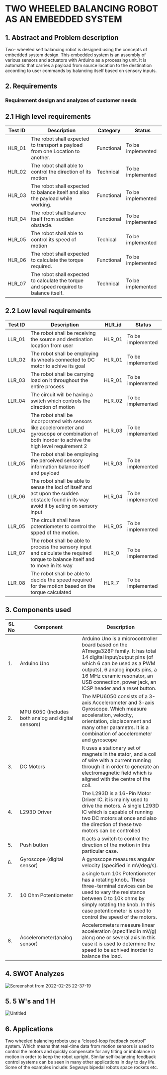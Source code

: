 # TWO WHEELED BALANCING ROBOT AS AN EMBEDDED SYSTEM

## 1.	Abstract and Problem description

 Two- wheeled self balancing robot is designed using the concepts of embedded system design. This embedded system is an assembly of various sensors and actuators with Arduino as a processing unit. It is automatic that carries a payload from source location to the destination according to user commands by balancing itself based on sensory inputs.

## 2.	Requirements

### Requirement design and analyzes of customer needs
## 2.1	High level requirements

| Test ID | Description | Category | Status |
|---------|-------------|----------|--------|
|HLR_01|The robot shall expected to transport a payload from one Location to another.| Functional | To be implemented |
|HLR_02|The robot shall able to control the direction of its motion | Technical | To be implemented |
|HLR_03| The robot shall expected to balance itself and also the payload while working.|Functional | To be implemented |
|HLR_04| The robot shall balance itself from sudden obstacle.| Functional | To be implemented |
|HLR_05| The robot shall able to control its speed of motion| Techical |To be implemented |
|HLR_06| The robot shall expected to calculate the torque required. | Functional | To be implemented |
|HLR_07| The robot shall expected to calculate the torque and speed required to balance itself. | Technical | To be implemented |

## 2.2 Low level requirements

| Test ID | Description | HLR_id | Status |
|---------|-------------|--------|--------|
| LLR_01 | The robot shall be receiving the source and destination location from user   | HLR_01 | To be implemented |
| LLR_O2 |  The robot shall be employing its wheels connected to DC motor to achive its goal | HLR_01  | To be implemented |
| LLR_03 | The robot shall be carrying load on it throughout the entire process  | HLR_01  | To be implemented |
|LLR_04 | The circuit will be having a switch which controls the direction of motion | HLR_02 |To be implemented |
| LLR_04 | The robot shall be incorporated with sensors like accelerometer and gyroscope or combination of both inorder to achive the high level requirement 2  | HLR_03  | To be implemented | 
| LLR_05 | The robot shall be employing the perceived sensory information balance itself and payload  | HLR_03  | To be implemented |
| LLR_06 | The robot shall be able to sense the loci of itself and act upon the sudden obstacle found in its way avoid it by acting on sensory input  | HLR_04   | To be implemented | 
| LLR_05| The circuit shall have potentiometer to control the spped of the motion. | HLR_05 |To be implemented |
| LLR_07 | The robot shall be able to process the sensory input and calculate the required torque to balance itself and to move in its way  |HLR_0   | To be implemented | 
| LLR_08 | The robot shall be able to decide the speed required for the motion based on the torque calculated  | HLR_7 | To be implemented |

## 3. Components used

|SL No | Component | Description|
|------|-----------|------------|
| 1. | Arduino Uno | Arduino Uno is a microcontroller board based on the ATmega328P family. It has total 14 digital input/output pins (of which 6 can be used as a PWM outputs), 6 analog inputs pins, a 16 MHz ceramic resonator, an USB connection,  power jack, an ICSP header and a reset button.  |
| 2. | MPU 6050 (Includes both analog and digital sensors) | The MPU6050 consists of a 3-axis Accelerometer and 3-axis Gyroscope. Which measure acceleration, velocity, orientation, displacement and many other parametrs. It is a combination of accelerometer and gyroscope |
| 3. | DC Motors | It uses a stationary set of magnets in the stator, and a coil of wire with a current running through it in order to generate an electromagnetic field which is aligned with the centre of the coil. |
| 4. |  L293D Driver | The L293D is a 16-Pin Motor Driver IC. it is mainly used to drive the motors. A single L293D IC which is capable of running two DC motors at once and also the direction of these two motors can be controlled |
| 5.| Push button  | It acts a switch to control the direction of the motion in this particular case.  |
| 6.| Gyroscope (digital sensor) | A gyroscope measures angular velocity (specified in mV/deg/s). 
| 7. | 10 Ohm Potentiometer|  a single turn 10k Potentiometer has a rotating knob.. These three-terminal devices can be used to vary the resistance between 0 to 10k ohms by simply rotating the knob. In this case potentiometer is used to control the speed of the motors. |
| 8.| Accelerometer(analog sensor) | Accelerometers measure linear acceleration (specified in mV/g) along one or several axis.In this case it is used to determine the speed to be achived inorder to balance the load. |

## 4. SWOT Analyzes

![Screenshot from 2022-02-25 22-37-19](https://user-images.githubusercontent.com/98843684/155757581-2c266b12-3588-41f6-b09d-81a004a3c250.png)

## 5. 5 W's and 1 H

![Untitled](https://user-images.githubusercontent.com/98843684/155759301-6e9c138b-fa66-43b0-af22-87c89a57f155.png)

## 6. Applications

Two wheeled balancing robots use a “closed-loop feedback control” system. Which means that real-time data from motion sensors is used to control the motors and quickly compensate for any tilting or imbalance in  motion in order to keep the robot upright. Similar self-balancing feedback control systems can be seen in many other applications in day to day life. Some of the examples include:
 Segways
 bipedal robots
 space rockets
etc.
